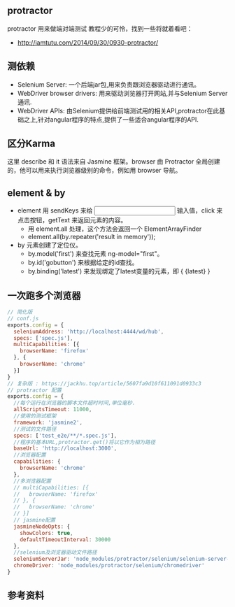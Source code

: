 ## protractor
protractor 用来做端对端测试
教程少的可怜，找到一些将就着看吧：
* http://iamtutu.com/2014/09/30/0930-protractor/

## 测依赖
* Selenium Server: 一个后端jar包,用来负责跟浏览器驱动进行通讯。
* WebDriver browser drivers: 用来驱动浏览器打开网站,并与Selenium Server通讯.
* WebDriver APIs:
   由Selenium提供给前端测试用的相关API,protractor在此基础之上,针对angular程序的特点,提供了一些适合angular程序的API.

## 区分Karma
这里 describe 和 it 语法来自 Jasmine 框架。browser 由 Protractor 全局创建的，他可以用来执行浏览器级别的命令，例如用 browser 导航。

## element & by
* element 用 sendKeys 来给 <input> 输入值，click 来点击按钮，getText 来返回元素的内容。
  - 用 element.all 处理，这个方法会返回一个 ElementArrayFinder
  - element.all(by.repeater('result in memory'));
* by 元素创建了定位仪。
  - by.model('first') 来查找元素 ng-model="first"。
  - by.id('gobutton') 来根据给定的id查找。
  - by.binding('latest') 来发现绑定了latest变量的元素，即 { {latest} }

## 一次跑多个浏览器
```javascript
// 简化版
// conf.js
exports.config = {
  seleniumAddress: 'http://localhost:4444/wd/hub',
  specs: ['spec.js'],
  multiCapabilities: [{
    browserName: 'firefox'
  }, {
    browserName: 'chrome'
  }]
}
// 复杂版 : https://jackhu.top/article/5607fa9d10f611091d0933c3
// protractor 配置
exports.config = {
  //每个运行在浏览器的脚本文件超时时间,单位毫秒.
  allScriptsTimeout: 11000,
  //使用的测试框架
  framework: 'jasmine2',
  //测试的文件路径
  specs: ['test_e2e/**/*.spec.js'],
  //程序的基本URL,protractor.get()将以它作为相为路径
  baseUrl: 'http://localhost:3000',
  //浏览器配置
  capabilities: {
    browserName: 'chrome'
  },
  //多浏览器配置
  // multiCapabilities: [{
  //   browserName: 'firefox'
  // }, {
  //   browserName: 'chrome'
  // }]
  // jasmine配置
  jasmineNodeOpts: {
    showColors: true,
    defaultTimeoutInterval: 30000
  },
  //selenium及浏览器驱动文件路径
  seleniumServerJar: 'node_modules/protractor/selenium/selenium-server-standalone-2.45.0.jar',
  chromeDriver: 'node_modules/protractor/selenium/chromedriver'
}
```

## 参考资料


